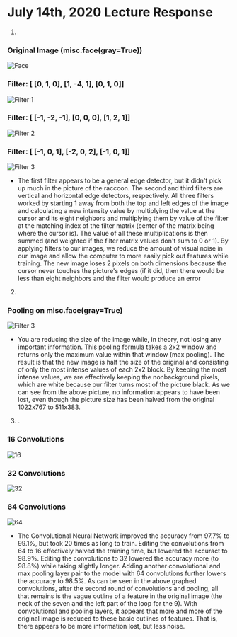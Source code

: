 # July 14th, 2020 Lecture Response
 1. 
### Original Image (misc.face(gray=True))
 ![Face](/DATA310_Images/face.png)
### Filter: [ [0, 1, 0], [1, -4, 1], [0, 1, 0]]
 ![Filter 1](/DATA310_Images/Lecture7142000.png)
### Filter: [ [-1, -2, -1], [0, 0, 0], [1, 2, 1]]
 ![Filter 2](/DATA310_Images/Lecture7142001.png)
### Filter: [ [-1, 0, 1], [-2, 0, 2], [-1, 0, 1]]
 ![Filter 3](/DATA310_Images/Lecture7142002.png)
  - The first filter appears to be a general edge detector, but it didn't pick up much in the picture of the raccoon. The second and third filters are vertical and horizontal edge detectors, respectively. All three filters worked by starting 1 away from both the top and left edges of the image and calculating a new intensity value by multiplying the value at the cursor and its eight neighbors and multiplying them by value of the filter at the matching index of the filter matrix (center of the matrix being where the cursor is). The value of all these multiplications is then summed (and weighted if the filter matrix values don't sum to 0 or 1). By applying filters to our images, we reduce the amount of visual noise in our image and allow the computer to more easily pick out features while training. The new image loses 2 pixels on both dimensions because the cursor never touches the picture's edges (if it did, then there would be less than eight neighbors and the filter would produce an error
 2. 
 ### Pooling on misc.face(gray=True)
  ![Filter 3](/DATA310_Images/Lecture7142003.png)
  - You are reducing the size of the image while, in theory, not losing any important information. This pooling formula takes a 2x2 window and returns only the maximum value within that window (max pooling). The result is that the new image is half the size of the original and consisting of only the most intense values of each 2x2 block. By keeping the most intense values, we are effectively keeping the nonbackground pixels, which are white because our filter turns most of the picture black. As we can see from the above picture, no information appears to have been lost, even though the picture size has been halved from the original 1022x767 to 511x383.
3. .
### 16 Convolutions
 ![16](/DATA310_Images/Lecture7142004.png)
### 32 Convolutions
 ![32](/DATA310_Images/Lecture7142005.png)
### 64 Convolutions
 ![64](/DATA310_Images/Lecture7142006.png)
  - The Convolutional Neural Network improved the accuracy from 97.7% to 99.1%, but took 20 times as long to train. Editing the convolutions from 64 to 16 effectively halved the training time, but lowered the accuract to 98.9%. Editing the convolutions to 32 lowered the accuracy more (to 98.8%) while taking slightly longer. Adding another convolutional and max pooling layer pair to the model with 64 convolutions further lowers the accuracy to 98.5%. As can be seen in the above graphed convolutions, after the second round of convolutions and pooling, all that remains is the vague outline of a feature in the original image (the neck of the seven and the left part of the loop for the 9). With convolutional and pooling layers, it appears that more and more of the original image is reduced to these basic outlines of features. That is, there appears to be more information lost, but less noise.
